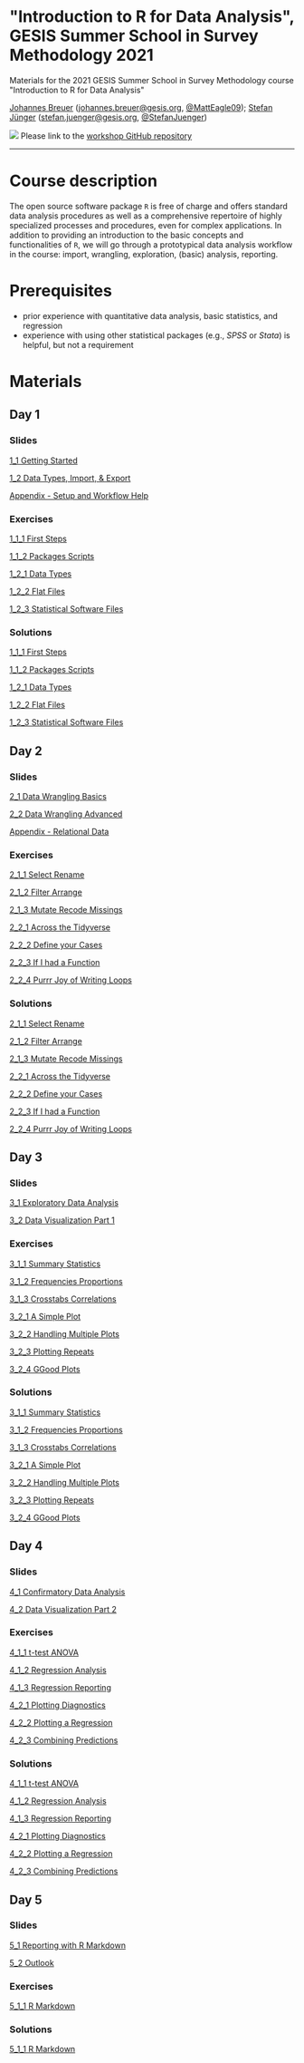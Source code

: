 # "Introduction to R for Data Analysis", GESIS Summer School in Survey Methodology 2021
Materials for the 2021 GESIS Summer School in Survey Methodology course "Introduction to R for Data Analysis"

[Johannes Breuer](https://www.johannesbreuer.com/) ([johannes.breuer@gesis.org](mailto:johannes.breuer@gesis.org), [\@MattEagle09](https://twitter.com/MattEagle09));
[Stefan Jünger](https://stefanjuenger.github.io/) ([stefan.juenger@gesis.org](mailto:stefan.juenger@gesis.org), [\@StefanJuenger](https://twitter.com/StefanJuenger))

[![](https://licensebuttons.net/l/by/3.0/80x15.png)](https://creativecommons.org/licenses/by/4.0/) 
Please link to the [workshop GitHub repository](https://github.com/jobreu/r-intro-gesis-2021)

---

# Course description
The open source software package `R` is free of charge and offers standard data analysis procedures as well as a comprehensive repertoire of highly specialized processes and procedures, even for complex applications. In addition to providing an introduction to the basic concepts and functionalities of `R`, we will go through a prototypical data analysis workflow in the course: import, wrangling, exploration, (basic) analysis, reporting.

# Prerequisites
- prior experience with quantitative data analysis, basic statistics, and regression
- experience with using other statistical packages (e.g., *SPSS* or *Stata*) is helpful, but not a requirement

# Materials
## Day 1
### Slides
[1_1 Getting Started](https://jobreu.github.io/tidyverse-workshop-esra-2021/r-intro-gesis-2021/slides/1_1_Getting_Started.html)             

[1_2 Data Types, Import, & Export](https://jobreu.github.io/tidyverse-workshop-esra-2021/r-intro-gesis-2021/slides/1_2_Data_Types_Import_Export.html)    

[Appendix - Setup and Workflow Help](https://jobreu.github.io/tidyverse-workshop-esra-2021/r-intro-gesis-2021/slides/1_3_Appendix_Setup_Workflow_Help.html)

### Exercises
[1_1_1 First Steps](https://jobreu.github.io/tidyverse-workshop-esra-2021/r-intro-gesis-2021/exercises/Exercise_1_1_1_First_Steps.html)

[1_1_2 Packages Scripts](https://jobreu.github.io/tidyverse-workshop-esra-2021/r-intro-gesis-2021/exercises/Exercise_1_1_2_Packages_Scripts.html)

[1_2_1 Data Types](https://jobreu.github.io/tidyverse-workshop-esra-2021/r-intro-gesis-2021/exercises/Exercise_1_2_1_Data_Types.html)

[1_2_2 Flat Files](https://jobreu.github.io/tidyverse-workshop-esra-2021/r-intro-gesis-2021/exercises/Exercise_1_2_2_Flat_Files.html)

[1_2_3 Statistical Software Files](https://jobreu.github.io/tidyverse-workshop-esra-2021/r-intro-gesis-2021/exercises/Exercise_1_2_3_Statistical_Software_Files.html)

### Solutions
[1_1_1 First Steps](https://jobreu.github.io/tidyverse-workshop-esra-2021/r-intro-gesis-2021/solutions/Exercise_1_1_1_First_Steps.html)

[1_1_2 Packages Scripts](https://jobreu.github.io/tidyverse-workshop-esra-2021/r-intro-gesis-2021/solutions/Exercise_1_1_2_Packages_Scripts.html)

[1_2_1 Data Types](https://jobreu.github.io/tidyverse-workshop-esra-2021/r-intro-gesis-2021/solutions/Exercise_1_2_1_Data_Types.html)

[1_2_2 Flat Files](https://jobreu.github.io/tidyverse-workshop-esra-2021/r-intro-gesis-2021/solutions/Exercise_1_2_2_Flat_Files.html)

[1_2_3 Statistical Software Files](https://jobreu.github.io/tidyverse-workshop-esra-2021/r-intro-gesis-2021/solutions/Exercise_1_2_3_Statistical_Software_Files.html)

## Day 2
### Slides
[2_1 Data Wrangling Basics](https://jobreu.github.io/tidyverse-workshop-esra-2021/r-intro-gesis-2021/slides/2_1_Data_Wrangling_Basics.html)     

[2_2 Data Wrangling Advanced](https://jobreu.github.io/tidyverse-workshop-esra-2021/r-intro-gesis-2021/slides/2_2_Data_Wrangling_Advanced.html)     

[Appendix - Relational Data](https://jobreu.github.io/tidyverse-workshop-esra-2021/r-intro-gesis-2021/slides/2_3_Appendix_Relational_Data.html)     

### Exercises
[2_1_1 Select Rename](https://jobreu.github.io/tidyverse-workshop-esra-2021/r-intro-gesis-2021/exercises/Exercise_2_1_1_Select_Rename.html)

[2_1_2 Filter Arrange](https://jobreu.github.io/tidyverse-workshop-esra-2021/r-intro-gesis-2021/exercises/Exercise_2_1_2_Filter_Arrange.html)

[2_1_3 Mutate Recode Missings](https://jobreu.github.io/tidyverse-workshop-esra-2021/r-intro-gesis-2021/exercises/Exercise_2_1_3_Mutate_Recode_Missings.html)

[2_2_1 Across the Tidyverse](https://jobreu.github.io/tidyverse-workshop-esra-2021/r-intro-gesis-2021/exercises/Exercise_2_2_1_Across_the_Tidyverse.html)

[2_2_2 Define your Cases](https://jobreu.github.io/tidyverse-workshop-esra-2021/r-intro-gesis-2021/exercises/Exercise_2_2_2_Define_your_Cases.html)

[2_2_3 If I had a Function](https://jobreu.github.io/tidyverse-workshop-esra-2021/r-intro-gesis-2021/exercises/Exercise_2_2_3_If_I_had_a_Function.html)

[2_2_4 Purrr Joy of Writing Loops](https://jobreu.github.io/tidyverse-workshop-esra-2021/r-intro-gesis-2021/exercises/Exercise_2_2_4_Purrr_Joy_of_Writing_Loops.html)

### Solutions
[2_1_1 Select Rename](https://jobreu.github.io/tidyverse-workshop-esra-2021/r-intro-gesis-2021/solutions/Exercise_2_1_1_Select_Rename.html)

[2_1_2 Filter Arrange](https://jobreu.github.io/tidyverse-workshop-esra-2021/r-intro-gesis-2021/solutions/Exercise_2_1_2_Filter_Arrange.html)

[2_1_3 Mutate Recode Missings](https://jobreu.github.io/tidyverse-workshop-esra-2021/r-intro-gesis-2021/solutions/Exercise_2_1_3_Mutate_Recode_Missings.html)

[2_2_1 Across the Tidyverse](https://jobreu.github.io/tidyverse-workshop-esra-2021/r-intro-gesis-2021/solutions/Exercise_2_2_1_Across_the_Tidyverse.html)

[2_2_2 Define your Cases](https://jobreu.github.io/tidyverse-workshop-esra-2021/r-intro-gesis-2021/solutions/Exercise_2_2_2_Define_your_Cases.html)

[2_2_3 If I had a Function](https://jobreu.github.io/tidyverse-workshop-esra-2021/r-intro-gesis-2021/solutions/Exercise_2_2_3_If_I_had_a_Function.html)

[2_2_4 Purrr Joy of Writing Loops](https://jobreu.github.io/tidyverse-workshop-esra-2021/r-intro-gesis-2021/solutions/Exercise_2_2_4_Purrr_Joy_of_Writing_Loops.html)

## Day 3
### Slides
[3_1 Exploratory Data Analysis](https://jobreu.github.io/tidyverse-workshop-esra-2021/r-intro-gesis-2021/slides/3_1_Exploratory_Data_Analysis.html)  

[3_2 Data Visualization Part 1](https://jobreu.github.io/tidyverse-workshop-esra-2021/r-intro-gesis-2021/slides/3_2_Data_Visualization_Part_1.html)  

### Exercises
[3_1_1 Summary Statistics](https://jobreu.github.io/tidyverse-workshop-esra-2021/r-intro-gesis-2021/exercises/Exercise_3_1_1_Summary_Statistics.html)

[3_1_2 Frequencies Proportions](https://jobreu.github.io/tidyverse-workshop-esra-2021/r-intro-gesis-2021/exercises/Exercise_3_1_2_Frequencies_Proportions.html)

[3_1_3 Crosstabs Correlations](https://jobreu.github.io/tidyverse-workshop-esra-2021/r-intro-gesis-2021/exercises/Exercise_3_1_3_Crosstabs_Correlations.html)

[3_2_1 A Simple Plot](https://jobreu.github.io/tidyverse-workshop-esra-2021/r-intro-gesis-2021/exercises/Exercise_3_2_1_A_Simple_Plot.html)

[3_2_2 Handling Multiple Plots](https://jobreu.github.io/tidyverse-workshop-esra-2021/r-intro-gesis-2021/exercises/Exercise_3_2_2_Handling_Multiple_Plots.html)

[3_2_3 Plotting Repeats](https://jobreu.github.io/tidyverse-workshop-esra-2021/r-intro-gesis-2021/exercises/Exercise_3_2_3_Plotting_Repeats.html)

[3_2_4 GGood Plots](https://jobreu.github.io/tidyverse-workshop-esra-2021/r-intro-gesis-2021/exercises/Exercise_3_2_4_GGood_Plots.html)

### Solutions
[3_1_1 Summary Statistics](https://jobreu.github.io/tidyverse-workshop-esra-2021/r-intro-gesis-2021/solutions/Exercise_3_1_1_Summary_Statistics.html)

[3_1_2 Frequencies Proportions](https://jobreu.github.io/tidyverse-workshop-esra-2021/r-intro-gesis-2021/solutions/Exercise_3_1_2_Frequencies_Proportions.html)

[3_1_3 Crosstabs Correlations](https://jobreu.github.io/tidyverse-workshop-esra-2021/r-intro-gesis-2021/solutions/Exercise_3_1_3_Crosstabs_Correlations.html)

[3_2_1 A Simple Plot](https://jobreu.github.io/tidyverse-workshop-esra-2021/r-intro-gesis-2021/solutions/Exercise_3_2_1_A_Simple_Plot.html)

[3_2_2 Handling Multiple Plots](https://jobreu.github.io/tidyverse-workshop-esra-2021/r-intro-gesis-2021/solutions/Exercise_3_2_2_Handling_Multiple_Plots.html)

[3_2_3 Plotting Repeats](https://jobreu.github.io/tidyverse-workshop-esra-2021/r-intro-gesis-2021/solutions/Exercise_3_2_3_Plotting_Repeats.html)

[3_2_4 GGood Plots](https://jobreu.github.io/tidyverse-workshop-esra-2021/r-intro-gesis-2021/solutions/Exercise_3_2_4_GGood_Plots.html)

## Day 4
### Slides
[4_1 Confirmatory Data Analysis](https://jobreu.github.io/tidyverse-workshop-esra-2021/r-intro-gesis-2021/slides/4_1_Confirmatory_Data_Analysis.html) 

[4_2 Data Visualization Part 2](https://jobreu.github.io/tidyverse-workshop-esra-2021/r-intro-gesis-2021/slides/4_2_Data_Visualization_Part_2.html)   

### Exercises
[4_1_1 t-test ANOVA](https://jobreu.github.io/tidyverse-workshop-esra-2021/r-intro-gesis-2021/exercises/Exercise_4_1_1_t-test_ANOVA.html)

[4_1_2 Regression Analysis](https://jobreu.github.io/tidyverse-workshop-esra-2021/r-intro-gesis-2021/exercises/Exercise_4_1_2_Regression_Analysis.html)

[4_1_3 Regression Reporting](https://jobreu.github.io/tidyverse-workshop-esra-2021/r-intro-gesis-2021/exercises/Exercise_4_1_3_Regression_Reporting.html)

[4_2_1 Plotting Diagnostics](https://jobreu.github.io/tidyverse-workshop-esra-2021/r-intro-gesis-2021/exercises/Exercise_4_2_1_Plotting_Diagnostics.html)

[4_2_2 Plotting a Regression](https://jobreu.github.io/tidyverse-workshop-esra-2021/r-intro-gesis-2021/exercises/Exercise_4_2_2_Plotting_a_Regression.html)

[4_2_3 Combining Predictions](https://jobreu.github.io/tidyverse-workshop-esra-2021/r-intro-gesis-2021/exercises/Exercise_4_2_3_Combining_Predictions.html)

### Solutions
[4_1_1 t-test ANOVA](https://jobreu.github.io/tidyverse-workshop-esra-2021/r-intro-gesis-2021/solutions/Exercise_4_1_1_t-test_ANOVA.html)

[4_1_2 Regression Analysis](https://jobreu.github.io/tidyverse-workshop-esra-2021/r-intro-gesis-2021/solutions/Exercise_4_1_2_Regression_Analysis.html)

[4_1_3 Regression Reporting](https://jobreu.github.io/tidyverse-workshop-esra-2021/r-intro-gesis-2021/solutions/Exercise_4_1_3_Regression_Reporting.html)

[4_2_1 Plotting Diagnostics](https://jobreu.github.io/tidyverse-workshop-esra-2021/r-intro-gesis-2021/solutions/Exercise_4_2_1_Plotting_Diagnostics.html)

[4_2_2 Plotting a Regression](https://jobreu.github.io/tidyverse-workshop-esra-2021/r-intro-gesis-2021/solutions/Exercise_4_2_2_Plotting_a_Regression.html)

[4_2_3 Combining Predictions](https://jobreu.github.io/tidyverse-workshop-esra-2021/r-intro-gesis-2021/solutions/Exercise_4_2_3_Combining_Predictions.html)

## Day 5
### Slides
[5_1 Reporting with R Markdown](https://jobreu.github.io/tidyverse-workshop-esra-2021/r-intro-gesis-2021/slides/5_1_R_Markdown.html)

[5_2 Outlook](https://jobreu.github.io/tidyverse-workshop-esra-2021/r-intro-gesis-2021/slides/5_2_Outlook.html)

### Exercises
[5_1_1 R Markdown](https://jobreu.github.io/tidyverse-workshop-esra-2021/r-intro-gesis-2021/exercises/Exercise_5_1_1_R_Markdown.html)

### Solutions
[5_1_1 R Markdown](https://jobreu.github.io/tidyverse-workshop-esra-2021/r-intro-gesis-2021/solutions/Exercise_5_1_1_R_Markdown.html)
